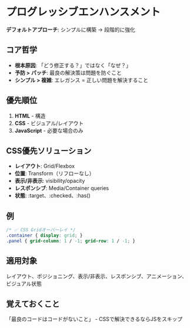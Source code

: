 # プログレッシブエンハンスメント

**デフォルトアプローチ**: シンプルに構築 → 段階的に強化

## コア哲学

- **根本原因**: 「どう修正する？」ではなく「なぜ？」
- **予防 > パッチ**: 最良の解決策は問題を防ぐこと
- **シンプル > 複雑**: エレガンス = 正しい問題を解決すること

## 優先順位

1. **HTML** - 構造
2. **CSS** - ビジュアル/レイアウト
3. **JavaScript** - 必要な場合のみ

## CSS優先ソリューション

- **レイアウト**: Grid/Flexbox
- **位置**: Transform（リフローなし）
- **表示/非表示**: visibility/opacity
- **レスポンシブ**: Media/Container queries
- **状態**: :target、:checked、:has()

## 例

```css
/* ✅ CSS Gridオーバーレイ */
.container { display: grid; }
.panel { grid-column: 1 / -1; grid-row: 1 / -1; }
```

## 適用対象

レイアウト、ポジショニング、表示/非表示、レスポンシブ、アニメーション、ビジュアル状態

## 覚えておくこと

「最良のコードはコードがないこと」 - CSSで解決できるならJSをスキップ
